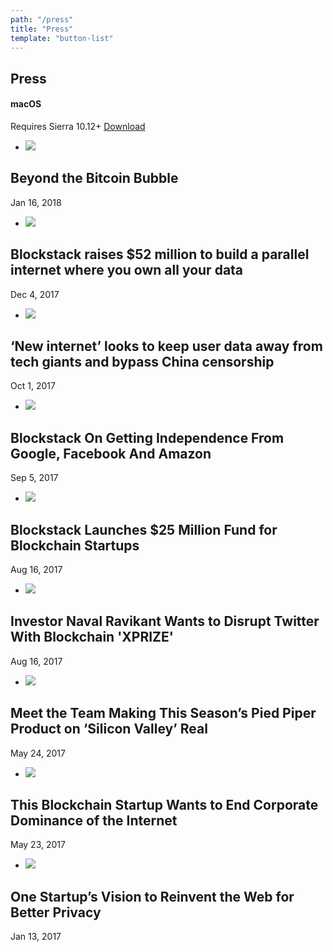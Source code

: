 ```yaml
---
path: "/press"
title: "Press"
template: "button-list"
---
```


## Press

#### macOS
Requires Sierra 10.12+
<a href="https://github.com/blockstack/blockstack-browser/releases/download/v0.29.2/Blockstack-for-macOS-v0.29.2.dmg" class="button">Download</a>

* <img src="http://placehold.it/500">  
## Beyond the Bitcoin Bubble  
Jan 16, 2018
* <img src="http://placehold.it/500">  
## Blockstack raises $52 million to build a parallel internet where you own all your data  
Dec 4, 2017
* <img src="http://placehold.it/500">  
## ‘New internet’ looks to keep user data away from tech giants and bypass China censorship  
Oct 1, 2017
* <img src="http://placehold.it/500">  
## Blockstack On Getting Independence From Google, Facebook And Amazon  
Sep 5, 2017
* <img src="http://placehold.it/500">  
## Blockstack Launches $25 Million Fund for Blockchain Startups  
Aug 16, 2017
* <img src="http://placehold.it/500">  
## Investor Naval Ravikant Wants to Disrupt Twitter With Blockchain 'XPRIZE'  
Aug 16, 2017
* <img src="http://placehold.it/500">  
## Meet the Team Making This Season’s Pied Piper Product on ‘Silicon Valley’ Real  
May 24, 2017
* <img src="http://placehold.it/500">  
## This Blockchain Startup Wants to End Corporate Dominance of the Internet  
May 23, 2017
* <img src="http://placehold.it/500">  
## One Startup’s Vision to Reinvent the Web for Better Privacy  
Jan 13, 2017